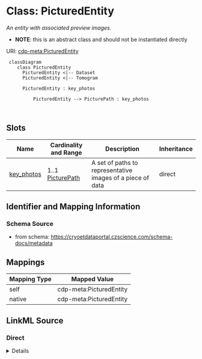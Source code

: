 # Class: PicturedEntity


_An entity with associated preview images._




* __NOTE__: this is an abstract class and should not be instantiated directly


URI: [cdp-meta:PicturedEntity](https://cryoetdataportal.czscience.com/schema/metadata/PicturedEntity)




```mermaid
 classDiagram
    class PicturedEntity
      PicturedEntity <|-- Dataset
      PicturedEntity <|-- Tomogram
      
      PicturedEntity : key_photos
        
          PicturedEntity --> PicturePath : key_photos
        
      
```




<!-- no inheritance hierarchy -->


## Slots

| Name | Cardinality and Range | Description | Inheritance |
| ---  | --- | --- | --- |
| [key_photos](key_photos.md) | 1..1 <br/> [PicturePath](PicturePath.md) | A set of paths to representative images of a piece of data | direct |









## Identifier and Mapping Information







### Schema Source


* from schema: https://cryoetdataportal.czscience.com/schema-docs/metadata





## Mappings

| Mapping Type | Mapped Value |
| ---  | ---  |
| self | cdp-meta:PicturedEntity |
| native | cdp-meta:PicturedEntity |





## LinkML Source

<!-- TODO: investigate https://stackoverflow.com/questions/37606292/how-to-create-tabbed-code-blocks-in-mkdocs-or-sphinx -->

### Direct

<details>
```yaml
name: PicturedEntity
description: An entity with associated preview images.
from_schema: https://cryoetdataportal.czscience.com/schema-docs/metadata
abstract: true
attributes:
  key_photos:
    name: key_photos
    description: A set of paths to representative images of a piece of data.
    from_schema: https://cryoetdataportal.czscience.com/schema-docs/metadata
    rank: 1000
    alias: key_photos
    owner: PicturedEntity
    domain_of:
    - PicturedEntity
    - Dataset
    - Tomogram
    range: PicturePath
    required: true
    inlined: true
    inlined_as_list: true

```
</details>

### Induced

<details>
```yaml
name: PicturedEntity
description: An entity with associated preview images.
from_schema: https://cryoetdataportal.czscience.com/schema-docs/metadata
abstract: true
attributes:
  key_photos:
    name: key_photos
    description: A set of paths to representative images of a piece of data.
    from_schema: https://cryoetdataportal.czscience.com/schema-docs/metadata
    rank: 1000
    alias: key_photos
    owner: PicturedEntity
    domain_of:
    - PicturedEntity
    - Dataset
    - Tomogram
    range: PicturePath
    required: true
    inlined: true
    inlined_as_list: true

```
</details>